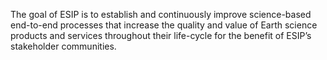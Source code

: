 The goal of ESIP is to establish and continuously improve science-based end-to-end processes that increase the quality and value of Earth science products and services throughout their life-cycle for the benefit of ESIP’s stakeholder communities.
